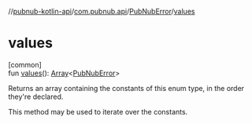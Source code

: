 //[pubnub-kotlin-api](../../../index.md)/[com.pubnub.api](../index.md)/[PubNubError](index.md)/[values](values.md)

# values

[common]\
fun [values](values.md)(): [Array](https://kotlinlang.org/api/latest/jvm/stdlib/kotlin/-array/index.html)&lt;[PubNubError](index.md)&gt;

Returns an array containing the constants of this enum type, in the order they're declared.

This method may be used to iterate over the constants.
